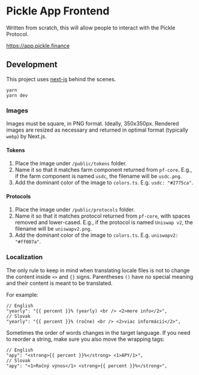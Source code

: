 # Pickle App Frontend

Written from scratch, this will allow people to interact with the Pickle Protocol.

https://app.pickle.finance

## Development

This project uses [next-js](https://nextjs.org/) behind the scenes.

```
yarn
yarn dev
```

### Images

Images must be square, in PNG format. Ideally, 350x350px.
Rendered images are resized as necessary and returned in optimal
format (typically `webp`) by Next.js.

#### Tokens

1. Place the image under `/public/tokens` folder.
1. Name it so that it matches farm component returned from `pf-core`.
   E.g., if the farm component is named `usdc`, the filename will be `usdc.png`.
1. Add the dominant color of the image to `colors.ts`. E.g. `usdc: "#2775ca"`.

#### Protocols

1. Place the image under `/public/protocols` folder.
1. Name it so that it matches protocol returned from `pf-core`, with spaces removed
   and lower-cased. E.g., if the protocol is named `Uniswap v2`, the filename will
   be `uniswapv2.png`.
1. Add the dominant color of the image to `colors.ts`. E.g. `uniswapv2: "#ff007a"`.

### Localization

The only rule to keep in mind when translating locale files is
not to change the content inside `<>` and `{}` signs.
Parentheses `()` have no special meaning and their content
is meant to be translated.

For example:

```
// English
"yearly": "{{ percent }}% (yearly) <br /> <2>more info</2>",
// Slovak
"yearly": "{{ percent }}% (ročne) <br /> <2>viac informácií</2>",
```

Sometimes the order of words changes in the target language. If you
need to reorder a string, make sure you also move the wrapping tags:

```
// English
"apy": "<strong>{{ percent }}%</strong> <1>APY/1>",
// Slovak
"apy": "<1>Ročný výnos</1> <strong>{{ percent }}%</strong>",
```
